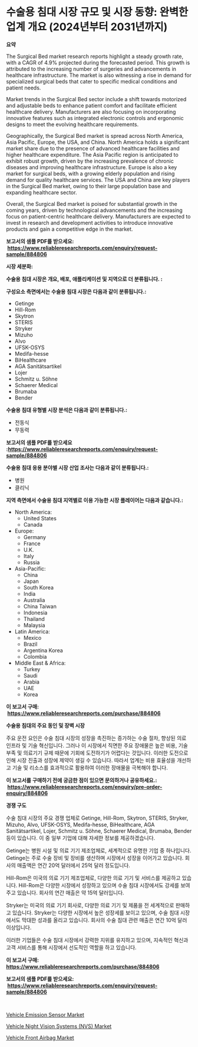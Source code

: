 <p><h1>수술용 침대 시장 규모 및 시장 동향: 완벽한 업계 개요 (2024년부터 2031년까지)</h1></p><p><strong>요약</strong></p>
<p><p>The Surgical Bed market research reports highlight a steady growth rate, with a CAGR of 4.9% projected during the forecasted period. This growth is attributed to the increasing number of surgeries and advancements in healthcare infrastructure. The market is also witnessing a rise in demand for specialized surgical beds that cater to specific medical conditions and patient needs.</p><p>Market trends in the Surgical Bed sector include a shift towards motorized and adjustable beds to enhance patient comfort and facilitate efficient healthcare delivery. Manufacturers are also focusing on incorporating innovative features such as integrated electronic controls and ergonomic designs to meet the evolving healthcare requirements.</p><p>Geographically, the Surgical Bed market is spread across North America, Asia Pacific, Europe, the USA, and China. North America holds a significant market share due to the presence of advanced healthcare facilities and higher healthcare expenditure. The Asia Pacific region is anticipated to exhibit robust growth, driven by the increasing prevalence of chronic diseases and improving healthcare infrastructure. Europe is also a key market for surgical beds, with a growing elderly population and rising demand for quality healthcare services. The USA and China are key players in the Surgical Bed market, owing to their large population base and expanding healthcare sector.</p><p>Overall, the Surgical Bed market is poised for substantial growth in the coming years, driven by technological advancements and the increasing focus on patient-centric healthcare delivery. Manufacturers are expected to invest in research and development activities to introduce innovative products and gain a competitive edge in the market.</p></p>
<p><strong>보고서의 샘플 PDF를 받으세요: &nbsp;<a href="https://www.reliableresearchreports.com/enquiry/request-sample/884806">https://www.reliableresearchreports.com/enquiry/request-sample/884806</a></strong></p>
<p><strong>시장 세분화:</strong></p>
<p><strong> 수술용 침대 시장은 개요, 배포, 애플리케이션 및 지역으로 더 분류됩니다. :</strong></p>
<p><strong>구성요소 측면에서는 수술용 침대 시장은 다음과 같이 분류됩니다.:</strong></p>
<p><ul><li>Getinge</li><li>Hill-Rom</li><li>Skytron</li><li>STERIS</li><li>Stryker</li><li>Mizuho</li><li>Alvo</li><li>UFSK-OSYS</li><li>Medifa-hesse</li><li>BiHealthcare</li><li>AGA Sanitätsartikel</li><li>Lojer</li><li>Schmitz u. Söhne</li><li>Schaerer Medical</li><li>Brumaba</li><li>Bender</li></ul></p>
<p><strong> 수술용 침대 유형별 시장 분석은 다음과 같이 분류됩니다.:</strong></p>
<p><ul><li>전동식</li><li>무동력</li></ul></p>
<p><strong>보고서의 샘플 PDF를 받으세요 :<a href="https://www.reliableresearchreports.com/enquiry/request-sample/884806">https://www.reliableresearchreports.com/enquiry/request-sample/884806</a></strong></p>
<p><strong> 수술용 침대 응용 분야별 시장 산업 조사는 다음과 같이 분류됩니다.:</strong></p>
<p><ul><li>병원</li><li>클리닉</li></ul></p>
<p><strong>지역 측면에서 수술용 침대 지역별로 이용 가능한 시장 플레이어는 다음과 같습니다.:</strong></p>
<p><ul>
    <li>
        North America:
        <ul>
            <li>United States</li>
            <li>Canada</li>
        </ul>
    </li>
    <li>
        Europe:
        <ul>
            <li>Germany</li>
            <li>France</li>
            <li>U.K.</li>
            <li>Italy</li>
            <li>Russia</li>
        </ul>
    </li>
    <li>
        Asia-Pacific:
        <ul>
            <li>China</li>
            <li>Japan</li>
            <li>South Korea</li>
            <li>India</li>
            <li>Australia</li>
            <li>China Taiwan</li>
            <li>Indonesia</li>
            <li>Thailand</li>
            <li>Malaysia</li>
        </ul>
    </li>
    <li>
        Latin America:
        <ul>
            <li>Mexico</li>
            <li>Brazil</li>
            <li>Argentina Korea</li>
            <li>Colombia</li>
        </ul>
    </li>
    <li>
        Middle East & Africa:
        <ul>
            <li>Turkey</li>
            <li>Saudi</li>
            <li>Arabia</li>
            <li>UAE</li>
            <li>Korea</li>
        </ul>
    </li>
    </ul></p>
<p><strong>이 보고서 구매: &nbsp;<a href="https://www.reliableresearchreports.com/purchase/884806">https://www.reliableresearchreports.com/purchase/884806</a></strong></p>
<p><strong>수술용 침대의 주요 동인 및 장벽 시장</strong></p>
<p><p>주요 운전 요인은 수술 침대 시장의 성장을 촉진하는 증가하는 수술 절차, 향상된 의료 인프라 및 기술 혁신입니다. 그러나 이 시장에서 직면한 주요 장애물은 높은 비용, 기술 부족 및 의료기기 규제 때문에 기회에 도전하기가 어렵다는 것입니다. 이러한 도전으로 인해 시장 진출과 성장에 제약이 생길 수 있습니다. 따라서 업계는 비용 효율성을 개선하고 기술 및 리소스를 효과적으로 활용하여 이러한 장애물을 극복해야 합니다.</p></p>
<p><strong>이 보고서를 구매하기 전에 궁금한 점이 있으면 문의하거나 공유하세요.: &nbsp;<a href="https://www.reliableresearchreports.com/enquiry/pre-order-enquiry/884806">https://www.reliableresearchreports.com/enquiry/pre-order-enquiry/884806</a></strong></p>
<p><strong>경쟁 구도</strong></p>
<p><p>수술 침대 시장의 주요 경쟁 업체로 Getinge, Hill-Rom, Skytron, STERIS, Stryker, Mizuho, Alvo, UFSK-OSYS, Medifa-hesse, BiHealthcare, AGA Sanitätsartikel, Lojer, Schmitz u. Söhne, Schaerer Medical, Brumaba, Bender 등이 있습니다. 이 중 일부 기업에 대해 자세한 정보를 제공하겠습니다.</p><p>Getinge는 병원 시설 및 의료 기기 제조업체로, 세계적으로 유명한 기업 중 하나입니다. Getinge는 주로 수술 장비 및 장비를 생산하며 시장에서 성장을 이어가고 있습니다. 회사의 매출액은 연간 20억 달러에서 25억 달러 정도입니다.</p><p>Hill-Rom은 미국의 의료 기기 제조업체로, 다양한 의료 기기 및 서비스를 제공하고 있습니다. Hill-Rom은 다양한 시장에서 성장하고 있으며 수술 침대 시장에서도 강세를 보여주고 있습니다. 회사의 연간 매출은 약 15억 달러입니다.</p><p>Stryker는 미국의 의료 기기 회사로, 다양한 의료 기기 및 제품을 전 세계적으로 판매하고 있습니다. Stryker는 다양한 시장에서 높은 성장세를 보이고 있으며, 수술 침대 시장에서도 막대한 성과를 올리고 있습니다. 회사의 수술 침대 관련 매출은 연간 10억 달러 이상입니다.</p><p>이러한 기업들은 수술 침대 시장에서 강력한 지위를 유지하고 있으며, 지속적인 혁신과 고객 서비스를 통해 시장에서 선도적인 역할을 하고 있습니다.</p></p>
<p><strong>이 보고서 구매: &nbsp; <a href="https://www.reliableresearchreports.com/purchase/884806">https://www.reliableresearchreports.com/purchase/884806</a></strong></p>
<p><strong>보고서의 샘플 PDF를 받으세요: &nbsp;<a href="https://www.reliableresearchreports.com/enquiry/request-sample/884806">https://www.reliableresearchreports.com/enquiry/request-sample/884806</a></strong><strong></strong></p>
<p>&nbsp;</p>
<p><p><a href="https://mire-aunt-385.notion.site/Vehicle-Emission-Sensor-Market-Centers-on-Aspects-such-as-Market-Growth-Market-Share-Market-Opport-f57b91720e214ec6b70186ff2bf32b0c">Vehicle Emission Sensor Market</a></p><p><a href="https://invited-way-688.notion.site/Vehicle-Night-Vision-Systems-NVS-Market-Size-Market-Share-and-Global-Market-Analysis-Report-2024-0fb18cb219ba418f9d6c141d657b3d67">Vehicle Night Vision Systems (NVS) Market</a></p><p><a href="https://butternut-bug-553.notion.site/Vehicle-Front-Airbag-Market-Research-Report-Reveals-The-Latest-Trends-And-Opportunities-of-this-Mark-72aefe0cd0b14dd084a52e3dbf41aa92">Vehicle Front Airbag Market</a></p></p>